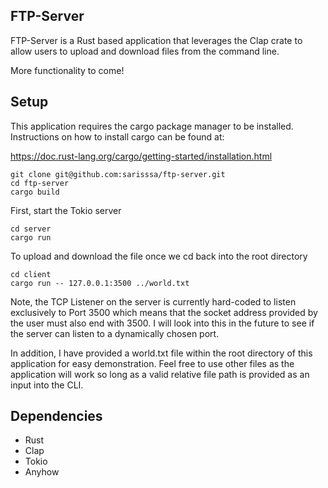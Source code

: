 ## FTP-Server

FTP-Server is a Rust based application that leverages the Clap crate to allow users to upload and download files from the
command line.

More functionality to come!

## Setup

This application requires the cargo package manager to be installed. Instructions on how to install cargo can be found at:

https://doc.rust-lang.org/cargo/getting-started/installation.html

```
git clone git@github.com:sarisssa/ftp-server.git
cd ftp-server
cargo build

```

First, start the Tokio server

```
cd server
cargo run
```

To upload and download the file once we cd back into the root directory

```
cd client
cargo run -- 127.0.0.1:3500 ../world.txt
```

Note, the TCP Listener on the server is currently hard-coded to listen exclusively to Port 3500 which means
that the socket address provided by the user must also end with 3500. I will look into this in the future
to see if the server can listen to a dynamically chosen port.

In addition, I have provided a world.txt file within the root directory of this application for easy demonstration.
Feel free to use other files as the application will work so long as a valid relative file path is provided as an input into the CLI.

## Dependencies

- Rust
- Clap
- Tokio
- Anyhow
